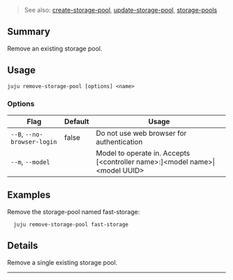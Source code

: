 > See also: [create-storage-pool](/t/10093), [update-storage-pool](/t/10217), [storage-pools](/t/10228)

## Summary
Remove an existing storage pool.

## Usage
```juju remove-storage-pool [options] <name>```

### Options
| Flag | Default | Usage |
| --- | --- | --- |
| `--B`, `--no-browser-login` | false | Do not use web browser for authentication |
| `--m`, `--model` |  | Model to operate in. Accepts [&lt;controller name&gt;:]&lt;model name&gt;&#x7c;&lt;model UUID&gt; |

## Examples

Remove the storage-pool named fast-storage:

      juju remove-storage-pool fast-storage


## Details

Remove a single existing storage pool.


---

